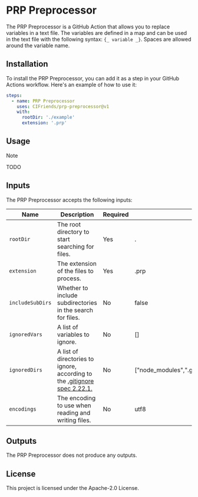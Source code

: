 # PRP Preprocessor

The PRP Preprocessor is a GitHub Action that allows you to replace variables in a text file. The variables are defined
in a map and can be used in the text file with the following syntax: `{_ variable _}`. Spaces are allowed around the
variable name.

## Installation

To install the PRP Preprocessor, you can add it as a step in your GitHub Actions workflow.
Here's an example of how to
use it:

```yaml
steps:
  - name: PRP Preprocessor
    uses: CIFriends/prp-preprocessor@v1
    with:
      rootDir: './example'
      extension: '.prp'
```

## Usage

> [!NOTE]
> TODO

## Inputs

The PRP Preprocessor accepts the following inputs:

| Name             | Description                                                                                                     | Required | Default                                                         |
|------------------|-----------------------------------------------------------------------------------------------------------------|----------|-----------------------------------------------------------------|
| `rootDir`        | The root directory to start searching for files.                                                                | Yes      | .                                                               |
| `extension`      | The extension of the files to process.                                                                          | Yes      | .prp                                                            |
| `includeSubDirs` | Whether to include subdirectories in the search for files.                                                      | No       | false                                                           |
| `ignoredVars`    | A list of variables to ignore.                                                                                  | No       | []                                                              |
| `ignoredDirs`    | A list of directories to ignore, according to the [.gitignore spec 2.22.1.](https://git-scm.com/docs/gitignore) | No       | ["node_modules",".git",".github","__tests__",".vscode",".idea"] |
| `encodings`      | The encoding to use when reading and writing files.                                                             | No       | utf8                                                            |

## Outputs

The PRP Preprocessor does not produce any outputs.

## License

This project is licensed under the Apache-2.0 License.

